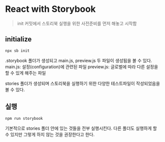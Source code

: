 # React with Storybook

> init 커밋에서 스토리북 실행을 위한 사전준비를 먼저 해놓고 시작함

## initialize
```shell
npx sb init
```

.storybook 폴더가 생성되고 main.js, preview.js 두 파일이 생성됨을 볼 수 있다.
main.js: 설정(configuration)에 관련된 파일
preview.js: 글로벌에 따라 다른 설정을 할 수 있게 해주는 파일

stories 폴더가 생성되며 스토리북을 실행하기 위한 다양한 테스트파일이 작성되었음을 볼 수 있다.

## 실행
```shell
npm run storybook
```

기본적으로 stories 폴더 안에 있는 것들을 전부 실행시킨다. 다른 폴더도 실행하게 할 수 있지만 그렇게 하지 않는 것을 권장한다고 한다.
